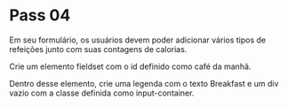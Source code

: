 # Pass 04

Em seu formulário, os usuários devem poder adicionar vários tipos de refeições junto com suas contagens de calorias.

Crie um elemento fieldset com o id definido como café da manhã.

Dentro desse elemento, crie uma legenda com o texto Breakfast e um div vazio com a classe definida como input-container.